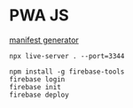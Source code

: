 # PWA JS

[manifest generator](https://app-manifest.firebaseapp.com/)

```
npx live-server . --port=3344

npm install -g firebase-tools
firebase login
firebase init
firebase deploy
```
